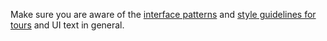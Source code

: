 Make sure you are aware of the [interface patterns](/node/2000088) and [style guidelines for tours](/node/2040099) and UI text in general.